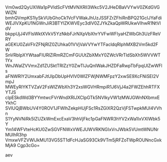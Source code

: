 Vm0wd2QyUXlWa1pPVldScFVtMVNXRll3Wkc5V2JHeDBaVVYwV0ZKdGVGWlZN
bmhQVmpKS1IySkVUbGhoCk1VcFVWakJhUzJSSFZrZFhiRnBPQ21GclJYaFdi
WEJIVXpKU1NGWnJiR3BTYlZKWVEyc3dlV0ZJYkZkaQpWRUkwVlhwR1NtVldV
bkppUjJ4VFlsWktXVkV5YzNkbFJrNXpVbXhrYVFwWFIyaHZWbGh3UzFReVRY
aGEKU0ZaVFlrZFNjRlZ0ZUhka01VVjVaVVYwYTFacldqRlphMXB2Vm5kd2FW
SnVRblpXYWtaaFlURlZlRmRZCmFGUUtZbXMxY0ZWcVRrTldSbXh5WVVWT1Yx
WnJWalZVVmxZd1ZUSktTRlZzY0ZwTlJuQnlWakJHZDFaRwpTbFpqUlZwWFls
aFNWRlY2UmxabFJtUlpDbUpHVlV0WlZFWjNWMFpzY2xwSE9XcFNiSEI2VmpJ
MWEyRlYKTVZaV2FsWlZWbXh3Y2xsWGVHRmpiR1J6VjJ4a2FWZEhhRTFXYTJS
clpESkdWd3BYYmtwcFVrWndXRlJXClpGTk5NVlkyVW1zMWJGWnNXbmxEYkhC
SVlUQjBWbUV4Y0ROV1JFWlhZekpHUjFSc1RsZGlXR2QzVjFSTwpkMUl4VVhn
S1YyNVNiRk5IZUZkWmExcExaV3hhVjFkc1pGaFNWR3hYV2xWa1IxVXlWbk5Y
Ym14WFVteHcKU0ZwSGVFNWxVWEJUWVRKNGIxVnJWbk5VUmtWNUNrMUlhR3hp
VmxwVFZVWlJkMU13VG5ST1dFcHJaSG93Ck9VTm5jRFZoTWpROUNncGxkMjA9
Cgp3cGo=

aev